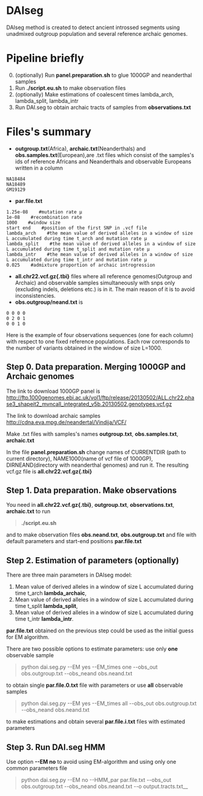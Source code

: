 # DAIseg
DAIseg method is created to detect ancient introssed segments using unadmixed outgroup population and several reference archaic genomes.


# Pipeline briefly
0. (optionally) Run __panel.preparation.sh__ to glue 1000GP and neanderthal samples
1. Run __./script.eu.sh__ to make observation files
2. (optionally) Make estimations of coalescent times lambda_arch, lambda_split, lambda_intr
3. Run DAI.seg to obtain archaic tracts of samples from  __observations.txt__



# Files's summary
*  __outgroup.txt__(Africa), __archaic.txt__(Neanderthals)  and __obs.samples.txt__(European),are .txt files which consist  of the samples's ids of reference Africans and Neanderthals and observable Europeans written in a column
```note
NA18484
NA18489
GM19129
```

*  __par.file.txt__
```note
1.25e-08    #mutation rate μ
1e-08    #recombination rate
1000    #window size
start end    #position of the first SNP in .vcf file
lambda_arch    #the mean value of derived alleles in a window of size L accumulated during time t_arch and mutation rate μ 
lambda_split    #the mean value of derived alleles in a window of size L accumulated during time t_split and mutation rate μ 
lambda_intr    #the mean value of derived alleles in a window of size L accumulated during time t_intr and mutation rate μ 
0.025    #admixture proportion of archaic introgression
```
*  __all.chr22.vcf.gz{.tbi}__ files where  all reference genomes(Outgroup and Archaic) and observable samples simultaneously with snps only (excluding indels, deletions etc.) is in it. The main reason of it is to avoid inconsistencies.
*  __obs.outgroup/neand.txt__ is 
```note
0 0 0 0 
0 2 0 1
0 0 1 0
```
Here is the example of four  observations sequences (one for  each column) with respect to one fixed reference populations. Each row corresponds to the number of variants obtained in the window of size L=1000.







## Step 0. Data preparation. Merging 1000GP  and Archaic genomes
The link to download 1000GP panel is http://ftp.1000genomes.ebi.ac.uk/vol1/ftp/release/20130502/ALL.chr22.phase3_shapeit2_mvncall_integrated_v5b.20130502.genotypes.vcf.gz 

The link to download archaic samples http://cdna.eva.mpg.de/neandertal/Vindija/VCF/ 

Make .txt files with samples's names  __outgroup.txt__, __obs.samples.txt__, __archaic.txt__

In the  file __panel.preparation.sh__ change names of CURRENTDIR (path to current directory), NAME1000(name of vcf file of 1000GP),  DIRNEAND(directory with neanderthal genomes) and run it. The resulting vcf.gz file is __all.chr22.vcf.gz{.tbi}__

## Step 1. Data preparation. Make observations

You need in  __all.chr22.vcf.gz{.tbi}__,  __outgroup.txt__, __observations.txt__, __archaic.txt__ to run  

>__./script.eu.sh__

and to  make observation  files __obs.neand.txt__, __obs.outgroup.txt__ and file with default parameters and start-end positions __par.file.txt__









## Step 2. Estimation of parameters (optionally)
There are three main parameters in DAIseg model:
1. Mean value of derived alleles in a window of size L accumulated during time t_arch  __lambda_archaic__,
2. Mean value of derived alleles in a window of size L accumulated during time t_split  __lambda_split__,
3. Mean value of derived alleles in a window of size L accumulated during time t_intr  __lambda_intr__.

__par.file.txt__ obtained on the previous step could be used as the initial guess for EM algorithm.

There are two possible options to estimate parameters: 
use only __one__ observable sample 
> python dai.seg.py --EM yes --EM_times one --obs_out obs.outgroup.txt --obs_neand obs.neand.txt

to obtain single __par.file.0.txt__ file with parameters 
or use   __all__ observable samples
 
> python dai.seg.py --EM yes --EM_times all --obs_out obs.outgroup.txt --obs_neand obs.neand.txt
> 
to make estimations and obtain several __par.file.i.txt__   files with estimated parameters






## Step 3. Run DAI.seg HMM 

Use option __--EM no__ to avoid using EM-algorithm and using only one common parameters file

> python dai.seg.py  --EM no --HMM_par par.file.txt --obs_out obs.outgroup.txt --obs_neand obs.neand.txt --o output.tracts.txt__
















